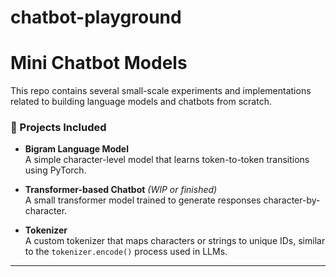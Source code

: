 # chatbot-playground
# Mini Chatbot Models

This repo contains several small-scale experiments and implementations related to building language models and chatbots from scratch.

### 🔧 Projects Included

- **Bigram Language Model**  
  A simple character-level model that learns token-to-token transitions using PyTorch.

- **Transformer-based Chatbot** *(WIP or finished)*  
  A small transformer model trained to generate responses character-by-character.

- **Tokenizer**  
  A custom tokenizer that maps characters or strings to unique IDs, similar to the `tokenizer.encode()` process used in LLMs.

---
